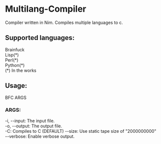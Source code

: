 # Multilang-Compiler

Compiler written in Nim.
Compiles multiple languages to c.

## Supported languages:
Brainfuck  
Lisp(\*)  
Perl(\*)  
Python(\*)  
(\*) In the works
## Usage:
BFC ARGS
### ARGS:
-i, --input: The input file.  
-o, --output: The output file.  
-C: Compiles to C (DEFAULT)
--size: Use static tape size of "2000000000"  
--verbose: Enable verbose output.
